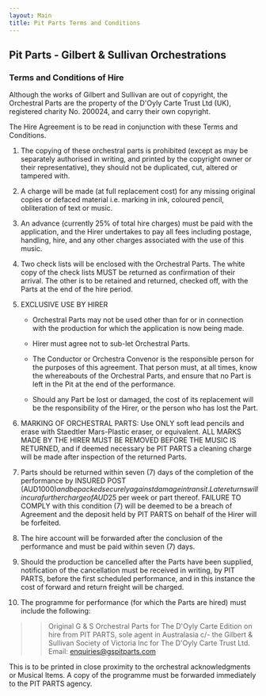 ```yaml
---
layout: Main
title: Pit Parts Terms and Conditions
---
```


## Pit Parts - Gilbert & Sullivan Orchestrations

### Terms and Conditions of Hire 

Although the works of Gilbert and Sullivan are out of copyright, the Orchestral Parts are the property of the D'Oyly Carte Trust Ltd (UK), registered charity No. 200024, and carry their own copyright. 

The Hire Agreement is to be read in conjunction with these Terms and Conditions.

1. The copying of these orchestral parts is prohibited (except as may be separately authorised in writing, and printed by the copyright owner or their representative), they should not be duplicated, cut, altered or tampered with.

1. A charge will be made (at full replacement cost) for any missing original copies or defaced material i.e. marking in ink, coloured pencil, obliteration of text or music.

1. An advance (currently 25% of total hire charges) must be paid with the application, and the Hirer undertakes to pay all fees including postage, handling, hire, and any other charges associated with the use of this music.

1. Two check lists will be enclosed with the Orchestral Parts. The white copy of the check lists MUST be returned as confirmation of their arrival. The other is to be retained and returned, checked off, with the Parts at the end of the hire period.

1. EXCLUSIVE USE BY HIRER
   * Orchestral Parts may not be used other than for or in connection with the production for which the application is now being made.

   * Hirer must agree not to sub-let Orchestral Parts.

   * The Conductor or Orchestra Convenor is the responsible person for the purposes of this agreement. That person must, at all times, know the whereabouts of the Orchestral Parts, and ensure that no Part is left in the Pit at the end of the performance.

   * Should any Part be lost or damaged, the cost of its replacement will be the responsibility of the Hirer, or the person who has lost the Part.

1. MARKING OF ORCHESTRAL PARTS: Use ONLY soft lead pencils and erase with Staedtler Mars-Plastic eraser, or equivalent. ALL MARKS MADE BY THE HIRER MUST BE REMOVED BEFORE THE MUSIC IS RETURNED, and if deemed necessary be PIT PARTS a cleaning charge will be made after inspection of the returned Parts.

1. Parts should be returned within seven (7) days of the completion of the performance by INSURED POST (AUD$1000) and be packed securely against damage in transit. Late returns will incur a further charge of AUD$25 per week or part thereof. FAILURE TO COMPLY with this condition (7) will be deemed to be a breach of Agreement
and the deposit held by PIT PARTS on behalf of the Hirer will be forfeited.

1. The hire account will be forwarded after the conclusion of the performance and must be paid within seven (7) days.

1. Should the production be cancelled after the Parts have been supplied, notification of the cancellation must be received in writing, by PIT PARTS, before the first scheduled performance, and in this instance the cost of forward and return freight will be charged.

1. The programme for performance (for which the Parts are hired) must include the following:


  >> Original G & S Orchestral Parts for The D'Oyly Carte Edition
  >> on hire from PIT PARTS, sole agent in Australasia
  >> c/- the Gilbert & Sullivan Society of Victoria Inc
  >> for The D'Oyly Carte Trust Ltd.
  >> Email: enquiries@gspitparts.com


This is to be printed in close proximity to the orchestral acknowledgments or Musical Items. A copy of the programme
must be forwarded immediately to the PIT PARTS agency.